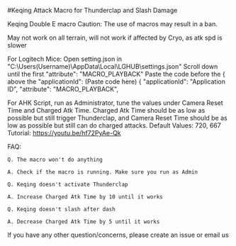 #Keqing Attack Macro for Thunderclap and Slash Damage

Keqing Double E macro
Caution: The use of macros may result in a ban.

May not work on all terrain, will not work if affected by Cryo, as atk spd is slower

For Logitech Mice: Open setting.json in "C:\Users(Username)\AppData\Local\LGHUB\settings.json" Scroll down until the first "attribute": "MACRO_PLAYBACK" Paste the code before the { above the "applicationId": (Paste code here) { "applicationId": "Application ID", "attribute": "MACRO_PLAYBACK",

For AHK Script, run as Administrator, tune the values under Camera Reset Time and Charged Atk Time. Charged Atk Time should be as low as possible but still trigger Thunderclap, and Camera Reset Time should be as low as possible but still can do charged attacks. Default Values: 720, 667 Tutorial: https://youtu.be/hf72PyAe-Qk



FAQ:

    Q. The macro won't do anything

    A. Check if the macro is running. Make sure you run as Admin

    Q. Keqing doesn't activate Thunderclap

    A. Increase Charged Atk Time by 10 until it works

    Q. Keqing doesn't slash after dash

    A. Decrease Charged Atk Time by 5 until it works

If you have any other question/concerns, please create an issue or email us